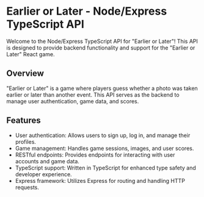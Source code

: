 # Earlier or Later - Node/Express TypeScript API

Welcome to the Node/Express TypeScript API for "Earlier or Later"! This API is designed to provide backend functionality and support for the "Earlier or Later" React game.

## Overview

"Earlier or Later" is a game where players guess whether a photo was taken earlier or later than another event. This API serves as the backend to manage user authentication, game data, and scores.

## Features

- User authentication: Allows users to sign up, log in, and manage their profiles.
- Game management: Handles game sessions, images, and user scores.
- RESTful endpoints: Provides endpoints for interacting with user accounts and game data.
- TypeScript support: Written in TypeScript for enhanced type safety and developer experience.
- Express framework: Utilizes Express for routing and handling HTTP requests.

